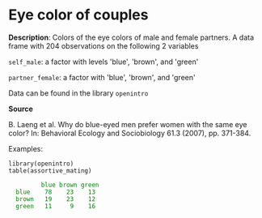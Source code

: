 # Eye color of couples

**Description**: Colors of the eye colors of male and female partners. A data frame with 204 observations on the following 2 variables

`self_male`: a factor with levels 'blue', 'brown', and 'green'

`partner_female`: a factor with 'blue', 'brown', and 'green'

Data can be found in the library ``openintro``

**Source**

B. Laeng et al. Why do blue-eyed men prefer women with the same eye color? In: Behavioral Ecology and Sociobiology 61.3 (2007), pp. 371-384.

Examples:

```{r}
library(openintro)
table(assortive_mating)
```

<font color="green">  
         
```
         blue brown green
  blue    78    23    13
  brown   19    23    12
  green   11     9    16
```
</font>
